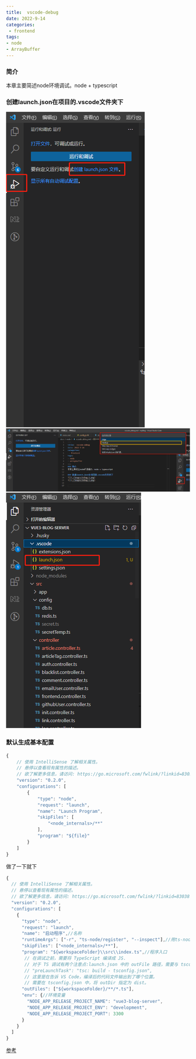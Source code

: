 ```yaml
---
title:  vscode-debug
date: 2022-9-14
categories: 
 - frontend
tags:
- node
- ArrayBuffer
---
```

### 简介
本章主要简述node环境调试。node + typescript

### 创建launch.json在项目的.vscode文件夹下
![](./images/debug-1.png)
![](./images/debug-3.png)
![](./images/debug-2.png)

### 默认生成基本配置
```js
{
    // 使用 IntelliSense 了解相关属性。 
    // 悬停以查看现有属性的描述。
    // 欲了解更多信息，请访问: https://go.microsoft.com/fwlink/?linkid=830387
    "version": "0.2.0",
    "configurations": [
        {
            "type": "node",
            "request": "launch",
            "name": "Launch Program",
            "skipFiles": [
                "<node_internals>/**"
            ],
            "program": "${file}"
        }
    ]
}
```
做了一下就下

```js
{
  // 使用 IntelliSense 了解相关属性。
  // 悬停以查看现有属性的描述。
  // 欲了解更多信息，请访问: https://go.microsoft.com/fwlink/?linkid=830387
  "version": "0.2.0",
  "configurations": [
    {
      "type": "node",
      "request": "launch",
      "name": "启动程序",//名称
      "runtimeArgs": ["-r", "ts-node/register", "--inspect"],//用ts-node 启动
      "skipFiles": ["<node_internals>/**"],
      "program": "${workspaceFolder}\\src\\index.ts",//程序入口
       // 在调试之前，需要将 TypeScript 编译成 JS.
       // 对于 TS 调试有两个注意点:launch.json 中的 outFile 路径，需要与 tsconfig.json 中的 outDir 保持统一; tsconfig.json 中将 sourceMap 指定为 true。
       // "preLaunchTask": "tsc: build - tsconfig.json",
       // 这里是在告诉 VS Code，编译后的代码文件输出到了哪个位置。
       // 需要在 tsconfig.json 中，将 outDir 指定为 dist。
      "outFiles": ["${workspaceFolder}/**/*.ts"],
      "env": {//环境变量
        "NODE_APP_RELEASE_PROJECT_NAME": "vue3-blog-server",
        "NODE_APP_RELEASE_PROJECT_ENV": "development",
        "NODE_APP_RELEASE_PROJECT_PORT": 3300
      }
    }
  ]
}
```
[参考](https://blog.csdn.net/Ed7zgeE9X/article/details/126187699)
